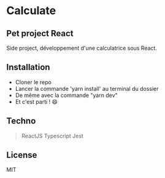 # Calculate

## Pet project React

Side project, développement d'une calculatrice sous React.

## Installation

- Cloner le repo
- Lancer la commande 'yarn install' au terminal du dossier
- De même avec la commande "yarn dev"
- Et c'est parti ! :smile:

## Techno

> ReactJS
> Typescript
> Jest

## License

MIT

